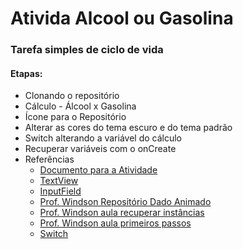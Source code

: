 # Ativida Alcool ou Gasolina
### Tarefa simples de ciclo de vida

#### Etapas:
* Clonando o repositório
* Cálculo - Álcool x Gasolina
* Ícone para o Repositório
* Alterar as cores do tema escuro e do tema padrão
* Switch alterando a variável do cálculo
* Recuperar variáveis com o onCreate
* Referências
  - [Documento para a Atividade](https://docs.google.com/document/d/1LrVtf1qSUgiRR_s1n35Oyry4QngxTuTZDqygedZnSII/edit?usp=sharing)
  - [TextView](https://abhiandroid.com/ui/textview)
  - [InputField](https://abhiandroid.com/ui/edittext)
  - [Prof. Windson Repositório Dado Animado](https://github.com/windcarvalho/DadoKotlinvAnimation)
  - [Prof. Windson aula recuperar instâncias](https://docs.google.com/document/d/1ryUlptlukN-2N5KH7T0-hwdM2GvLx_0kTgLZreYIxUc/edit)
  - [Prof. Windson aula primeiros passos](https://docs.google.com/document/d/1Z3yFeknVv5o2hqUQGr_4_ywtM9OE2laq9f6hCBbI1aE/edit)
  - [Switch](https://youtu.be/ZzQvhdD_6Bw)
